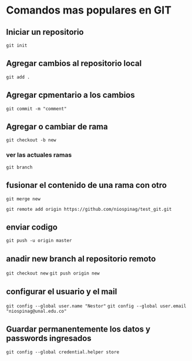 

# Comandos mas populares en GIT

## Iniciar un repositorio

`git init`

## Agregar cambios al repositorio local

`git add .`

## Agregar cpmentario a los cambios
`git commit -m "comment"`



## Agregar o cambiar de rama
`git checkout -b new`

### ver las actuales ramas
`git branch`


## fusionar el contenido de una rama con otro
`git merge new`

`git remote add origin https://github.com/niospinag/test_git.git`

## enviar codigo
`git push -u origin master`

## anadir new branch al repositorio remoto

`git checkout new`
`git push origin new`

## configurar el usuario y el mail
`git config --global user.name "Nestor"`
`git config --global user.email "niospinag@unal.edu.co"`

## Guardar permanentemente los datos y passwords ingresados
`git config --global credential.helper store`
